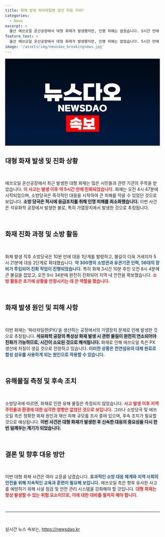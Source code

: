 ```yaml
---
title: 화재 발생 파라자일렌 생산 차질 우려!
categories:
  - News
excerpt: >
  울산 에쓰오일 온산공장에서 대형 화재가 발생했지만, 인명 피해는 없었습니다. 5시간 만에 불길이 잡혔으며, 정확한 사고 원인과 피해 규모 조사 중! 클릭해서 더 알아보세요!
feature_text: >
  울산 에쓰오일 온산공장에서 대형 화재가 발생했지만, 인명 피해는 없었습니다. 5시간 만에 불길이 잡혔으며, 정확한 사고 원인과 피해 규모 조사 중! 클릭해서 더 알아보세요!
image: '/assets/img/newsdao_breakingnews.jpg'
---
```


<p><img src="/assets/img/newsdao_breakingnews.jpg" alt="bookingtag 속보" /></p>

<h2 data-ke-size="size26">대형 화재 발생 및 진화 상황</h2>

<p data-ke-size="size16">&nbsp;</p>

<p>에쓰오일 온산공장에서 최근 발생한 대형 화재는 많은 시민들과 관련 기관의 주목을 받았습니다. <b><span style="color: #ee2323;">이 사고는 발생 이후 약 5시간 만에 진화되었습니다.</span></b> 화재는 오전 4시 47분에 시작되었으며, 소방당국은 즉각적인 대응을 시작하여 큰 피해를 막을 수 있었던 것으로 보입니다. <b><span style="background-color: #21538527;">소방 당국은 적시에 응급조치를 취해 인명 피해를 최소화했습니다.</span></b> 이번 사건은 석유화학 공장에서 발생한 불로, 특히 가열장치에서 발생한 것으로 추정됩니다.</p>

<p data-ke-size="size16">&nbsp;</p>

<h2 data-ke-size="size26">화재 진화 과정 및 소방 활동</h2>

<p data-ke-size="size16">&nbsp;</p>

<p>화재 발생 직후 소방당국은 10분 만에 대응 1단계를 발령하고, 불길이 더욱 거세지자 5시 21분에 대응 2단계로 확대했습니다. <b><span style="color: #1a5490;">약 300명의 소방관과 유관기관 인력, 56대의 장비가 투입되어 진화 작업이 진행되었습니다.</span></b> 특히 화재 3시간 10분 후인 오전 8시 4분께 큰 불길을 잡았고, 오전 9시 34분에 완전히 진화되어 지역 내 안전을 확보했습니다. <b><span style="color: #ee2323;">소방 활동은 초기에 상황을 안정시키는 데 큰 역할을 했습니다.</span></b></p>

<p data-ke-size="size16">&nbsp;</p>

<h2 data-ke-size="size26">화재 발생 원인 및 피해 사항</h2>

<p data-ke-size="size16">&nbsp;</p>

<p>이번 화재는 ‘파라자일렌(PX)’을 생산하는 공정에서의 가열장치 문제로 인해 발생한 것으로 추정됩니다. <b><span style="background-color: #21538527;">석유화학 공장의 특성상 화재 발생 시 관련 물질이 완전히 연소되어야 진화가 가능하므로, 시간이 소요된 것으로 해석됩니다.</span></b> 화재로 인해 에쓰오일 측은 PX 생산에 차질이 생길 것으로 전망하고 있습니다. <b><span style="color: #1a5490;">이러한 상황은 천연섬유의 대체 원료로 합성 섬유를 사용하게 되는 원인으로 작용할 수 있습니다.</span></b></p>

<p data-ke-size="size16">&nbsp;</p>

<h2 data-ke-size="size26">유해물질 측정 및 후속 조치</h2>

<p data-ke-size="size16">&nbsp;</p>

<p>소방당국에 따르면, 화재로 인한 유해 물질은 측정되지 않았습니다. <b><span style="color: #ee2323;">사고 발생 이후 지역 주민들과 환경에 대한 심각한 영향은 없었던 것으로 보입니다.</span></b> 그러나 소방당국 및 에쓰오일 측은 정확한 화재 원인과 재산 피해 규모를 조사 중에 있으며, 후속 조치가 필요할 것으로 예상됩니다. <b><span style="background-color: #21538527;">이번 사건은 대형 화재가 발생한 후 신속한 대응의 중요성을 다시 한번 일깨우는 계기가 되었습니다.</span></b></p>

<p data-ke-size="size16">&nbsp;</p>

<h2 data-ke-size="size26">결론 및 향후 대응 방안</h2>

<p data-ke-size="size16">&nbsp;</p>

<p>이번 대형 화재 사건은 여러 교훈을 남겼습니다. <b><span style="color: #1a5490;">효과적인 소방 대응 체계와 지역 사회의 안전을 위해 지속적인 교육과 훈련이 필요해 보입니다.</span></b> 에쓰오일 측은 향후 유사한 사고를 예방하기 위해 시설 점검 및 안전 관리 시스템을 강화해야 할 것입니다. <b><span style="color: #ee2323;">대형 화재는 항상 발생할 수 있는 위험 요소이므로, 이에 대한 대비를 철저히 해야 합니다.</span></b> </p>

<p data-ke-size="size16">&nbsp;</p>

<hr>

<p data-ke-size="size16">&nbsp;</p>
실시간 뉴스 속보는, <a href="https://newsdao.kr" rel="dofollow">https://newsdao.kr</a>


